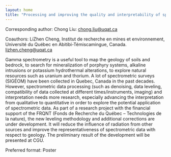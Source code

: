 ```yaml
---
layout: home
title: "Processing and improving the quality and interpretability of spectrometric data"
---
```



Corresponding author: Chong Liu: chong.liu@uqat.ca

Coauthors: LiZhen Cheng, Institut de recherche en mines et environnement, Université du Québec en Abitibi-Témiscamingue, Canada. lizhen.cheng@uqat.ca 

Gamma spectrometry is a useful tool to map the geology of soils and bedrock, to search for mineralization of porphyry systems, alkaline intrusions or potassium hydrothermal alterations, to explore natural resources such as uranium and thorium. A lot of spectrometric surveys (SIGÉOM) have been collected in Quebec, Canada in the past decades. However, spectrometric data processing (such as denoising, data leveling, compatibility of data collected at different times/instruments, imaging) and interpretation needs more research, especially advancing the interpretation from qualitative to quantitative in order to explore the potential application of spectrometric data. As part of a research project with the financial support of the FRQNT (Fonds de Recherche du Québec – Technologies de la nature), the new leveling methodology and additional corrections are under development. It will reduce the influence of radiation from other sources and improve the representativeness of spectrometric data with respect to geology. The preliminary result of the development will be presented at CGU.

Preferred format: Poster
